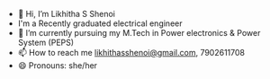 - 👋 Hi, I’m Likhitha S Shenoi
-  I'm a Recently graduated electrical engineer
- 🌱 I’m currently pursuing my M.Tech in Power electronics & Power System (PEPS)
- 📫 How to reach me likhithasshenoi@gmail.com, 7902611708
- 😄 Pronouns: she/her
<!---
Likhitha/Likhitha is a ✨ special ✨ repository because its `README.md` (this file) appears on your GitHub profile.
You can click the Preview link to take a look at your changes.
--->
